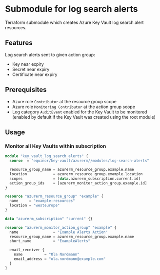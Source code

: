# Submodule for log search alerts

Terraform submodule which creates Azure Key Vault log search alert resources.

## Features

Log search alerts sent to given action group:

- Key near expiry
- Secret near expiry
- Certificate near expiry

## Prerequisites

- Azure role `Contributor` at the resource group scope
- Azure role `Monitoring Contributor` at the action group scope
- Log category `AuditEvent` enabled for the Key Vault to be monitored (enabled by default if the Key Vault was created using the root module)

## Usage

### Monitor all Key Vaults within subscription

```terraform
module "key_vault_log_search_alerts" {
  source  = "equinor/key-vault/azurerm//modules/log-search-alerts"

  resource_group_name = azurerm_resource_group.example.name
  location            = azurerm_resource_group.example.location
  scopes              = [data.azurerm_subscription.current.id]
  action_group_ids    = [azurerm_monitor_action_group.example.id]
}

resource "azurerm_resource_group" "example" {
  name     = "example-resources"
  location = "westeurope"
}

data "azurerm_subscription" "current" {}

resource "azurerm_monitor_action_group" "example" {
  name                = "Example Alerts Action"
  resource_group_name = azurerm_resource_group.example.name
  short_name          = "ExampleAlerts"

  email_receiver {
    name          = "Ola Nordmann"
    email_address = "ola.nordmann@example.com"
  }
}
```
